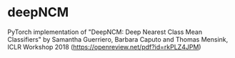 # deepNCM
PyTorch implementation of "DeepNCM: Deep Nearest Class Mean Classifiers" by Samantha Guerriero, Barbara Caputo and Thomas Mensink, ICLR Workshop 2018 (https://openreview.net/pdf?id=rkPLZ4JPM)
